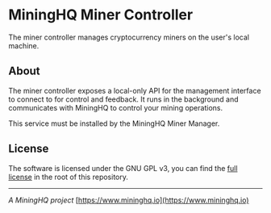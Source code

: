 # MiningHQ Miner Controller

The miner controller manages cryptocurrency miners on the user's local machine.

## About

The miner controller exposes a local-only API for the management interface to
connect to for control and feedback. It runs in the background and communicates
with MiningHQ to control your mining operations.

This service must be installed by the MiningHQ Miner Manager.

## License

The software is licensed under the GNU GPL v3, you can find the
[full license](LICENSE) in the root of this repository.

---
*A MiningHQ project*
[https://www.mininghq.io](https://www.mininghq.io)
